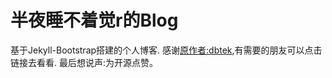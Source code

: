 半夜睡不着觉r的Blog
=====
基于Jekyll-Bootstrap搭建的个人博客.
感谢[原作者:dbtek](https://github.com/dbtek),有需要的朋友可以点击链接去看看.
最后想说声:为开源点赞。
